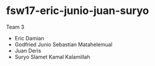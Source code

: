 # fsw17-eric-junio-juan-suryo

Team 3

- Eric Damian
- Godfried Junio Sebastian Matahelemual
- Juan Deris
- Suryo Slamet Kamal Kalamillah
